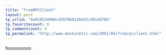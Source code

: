 ```yaml
---
title: "fromRPCClient"
layout: post
tp_urlid: "6a010534988cd3970b0120a55cd914970b"
tp_favoritecount: 0
tp_commentcount: 0
tp_permalink: "http://www.monkinetic.com/2001/04/fromrpcclient.html"
---
```

fooooooooo
